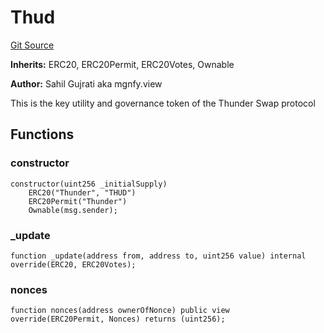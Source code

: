 # Thud
[Git Source](https://github.com/Sahil-Gujrati/thunder-swap/blob/48c2541b51225b6140f6383b56ab80046ea60c03/src/governance/Thud.sol)

**Inherits:**
ERC20, ERC20Permit, ERC20Votes, Ownable

**Author:**
Sahil Gujrati aka mgnfy.view

This is the key utility and governance token of the Thunder Swap protocol


## Functions
### constructor


```solidity
constructor(uint256 _initialSupply)
    ERC20("Thunder", "THUD")
    ERC20Permit("Thunder")
    Ownable(msg.sender);
```

### _update


```solidity
function _update(address from, address to, uint256 value) internal override(ERC20, ERC20Votes);
```

### nonces


```solidity
function nonces(address ownerOfNonce) public view override(ERC20Permit, Nonces) returns (uint256);
```

